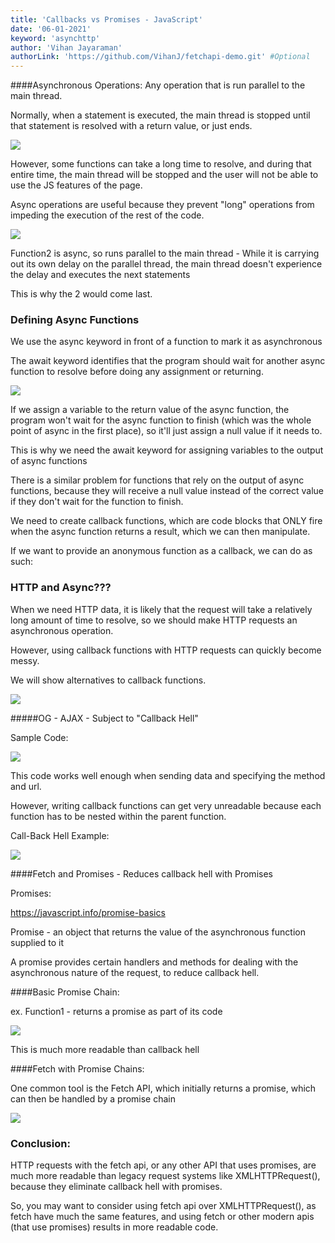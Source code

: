 ```yaml
---
title: 'Callbacks vs Promises - JavaScript'
date: '06-01-2021'
keyword: 'asynchttp'
author: 'Vihan Jayaraman'
authorLink: 'https://github.com/VihanJ/fetchapi-demo.git' #Optional
---
```





####Asynchronous Operations: Any operation that is run parallel to the main thread.

Normally, when a statement is executed, the main thread is stopped until that statement is resolved with a return value, or just ends.

![](https://lh3.googleusercontent.com/eKhVPaSp8bh1TCxFVKHJxXHv-LGOeFj3qGgMpz9Zy4xE0NN94gOErq5b9PdSy7VM7rBeD5VgvgM9JS28SU57_NzQgnSjJs3UsCwl1yTj0F63sBBlcIkZYzig-a9r4ojCjkHlmbU3)

However, some functions can take a long time to resolve, and during that entire time, the main thread will be stopped and the user will not be able to use the JS features of the page.

Async operations are useful because they prevent "long" operations from impeding the execution of the rest of the code.

![](https://lh4.googleusercontent.com/ZlHdR1fGueB8D0E18ULSwWmW__wJsg8yc7-Ai5fhFXAjdCz9TbcDY5fHR_FHThjTgWmydRk1NoZYMg5buCLfXa8bhBhotMleT-AbinW69-N9c0JID5RnB4dnP9L78tKplQuJ71ff)

Function2 is async, so runs parallel to the main thread - While it is carrying out its own delay on the parallel thread, the main thread doesn't experience the delay and executes the next statements

This is why the 2 would come last.

### Defining Async Functions

We use the async keyword in front of a function to mark it as asynchronous

The await keyword identifies that the program should wait for another async function to resolve before doing any assignment or returning.

![](https://lh4.googleusercontent.com/2JwSZd3A_1_tL5S2vqlwYztJA5b6PPNln_EHfvc4l0y2IIbeOXG1h26BYi5imDBcr6o0ka2mpsNak21w2NhMchzpEq7zvjN2_xa-RBn35wSf7iRbdLQsTMwN_dIgVYeNKiMm2fC8)

If we assign a variable to the return value of the async function, the program won't wait for the async function to finish (which was the whole point of async in the first place), so it'll just assign a null value if it needs to.

This is why we need the await keyword for assigning variables to the output of async functions

There is a similar problem for functions that rely on the output of async functions, because they will receive a null value instead of the correct value if they don't wait for the function to finish.

We need to create callback functions, which are code blocks that ONLY fire when the async function returns a result, which we can then manipulate.

If we want to provide an anonymous function as a callback, we can do as such:

### HTTP and Async???

When we need HTTP data, it is likely that the request will take a relatively long amount of time to resolve, so we should make HTTP requests an asynchronous operation.

However, using callback functions with HTTP requests can quickly become messy.

We will show alternatives to callback functions.

![](https://lh5.googleusercontent.com/l86WXz-VQxHA4b7EC4R_CIx9TyPyLLILCU4hvkPsda94SZDkaV450hFk2c1cS-ZZbTv2LI4gbqg0w85LVFtw0-VqspGaWl0cbFGymRQQUb-A2K6igCwvL7ABsBF6u7mEK5xCiTDp)

#####OG - AJAX - Subject to "Callback Hell"

Sample Code:

![](https://lh5.googleusercontent.com/ryClUCN4ThaU9et9Hzpy_EESWOtTTBhODNKQ6sBXS7AB2-uQ0pKBlJMfNPUnsjqjM5PgYzjqvJ4eG9lOwZfndxyJ5I6GJyzKFs8KYjKRK0xkC2HjJGjvleVt9YDY8b3ySiBHoRaZ)

This code works well enough when sending data and specifying the method and url.

However, writing callback functions can get very unreadable because each function has to be nested within the parent function.

Call-Back Hell Example:

![](https://lh6.googleusercontent.com/ZWqr1KXRYackvfHMZheoNQDO1hKaUBQ8dKkiT8JlRFmn9zrtcyhfNn77R1WXsLxCZvnKimUDSe8y0nKKeOxX0FcfG-Ws7gp61s7oPS0opQ0zEuU2ZNZJHIX370N-CM-7y20NTiOq)

####Fetch and Promises - Reduces callback hell with Promises

Promises:

<https://javascript.info/promise-basics>

Promise - an object that returns the value of the asynchronous function supplied to it

A promise provides certain handlers and methods for dealing with the asynchronous nature of the request, to reduce callback hell.

####Basic Promise Chain:

ex. Function1 - returns a promise as part of its code

![](https://lh4.googleusercontent.com/srwOdIjYFjvSgty6L0C-R_almQrNprmw8bNaefScS6P6lJtqDp2Zhfl1uE70iuw5XVEIwqgOs91Ci1li4JPc6VQT7uazvPKSnb0cysozFQqvzz9JDmm_yup1alpZUELcjlvLzJso)

This is much more readable than callback hell

####Fetch with Promise Chains:

One common tool is the Fetch API, which initially returns a promise, which can then be handled by a promise chain

![](https://lh6.googleusercontent.com/PlSwHQsOVRf4cB_vDu543cN5TgKwuGtaOS3lqhAbumK87_XkRDAY1j-jOAknRAQn_56GTygHFBYauoChsqVuZuXQQXdoBHi_pnAUT1v9oP68g32u1I-EMMNy7O4m1q6_o95_kMC3)

### Conclusion:

HTTP requests with the fetch api, or any other API that uses promises, are much more readable than legacy request systems like XMLHTTPRequest(), because they eliminate callback hell with promises.

So, you may want to consider using fetch api over XMLHTTPRequest(), as fetch have much the same features, and using fetch or other modern apis (that use promises) results in more readable code.
